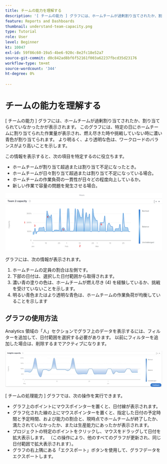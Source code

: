 ```yaml
---
title: チームの能力を理解する
description: '[ チームの能力 ] グラフには、ホームチームが過剰割り当てされたか、割り当てられていなかったかが表示されます。'
feature: Reports and Dashboards
thumbnail: understand-team-capacity.png
type: Tutorial
role: User
level: Beginner
kt: 10047
exl-id: 59f86c60-19a5-4be6-920c-8e2fc18e52a7
source-git-commit: d0c842ad8bf6f52161f003a62237fbcd35d23176
workflow-type: tm+mt
source-wordcount: '344'
ht-degree: 0%

---
```


# チームの能力を理解する

[ チームの能力 ] グラフには、ホームチームが過剰割り当てされたか、割り当てられていなかったかが表示されます。 このグラフには、特定の日にホームチームに割り当てられた作業量が表示され、燃え尽きた時や挑戦していない時に濃い青色が割り当てられます。 より明るく、より透明な色は、ワークロードのバランスがより高いことを示します。

この情報を表示すると、次の項目を特定するのに役立ちます。

* ホームチームが割り当て超過または割り当て不足になったとき。
* ホームチームが日々割り当て超過または割り当て不足になっている場合。
* ホームチームの作業負荷の一貫性が日々どの程度向上しているか。
* 新しい作業で容量の問題を発生させる場合。

![下の箇条書きで説明されている領域に数値が表示されたチームのキャパシティ・チャートを示す画像](assets/section-3-4.png)

グラフには、次の情報が表示されます。

1. ホームチームの定員の割合は左側です。
1. 下部の日付は、選択した日付範囲から取得されます。
1. 濃い青の塗りの色は、ホームチームが燃え尽き (4) を経験しているか、挑戦を受けていないことを示します。
1. 明るい青色またはより透明な青色は、ホームチームの作業負荷が均衡していることを示します

## グラフの使用方法

Analytics 領域の「人」セクションでグラフ上のデータを表示するには、フィルターを追加して、日付範囲を選択する必要があります。 以前にフィルターを追加した場合は、削除するまでアクティブになります。

![チームのキャパシティ・チャートを示す画像](assets/section-3-5.png)

[ チームの処理能力 ] グラフでは、次の操作を実行できます。

* グラフ上のポイントにマウスポインターを置くと、日付線が表示されます。
* グラフ化された線の上にマウスポインターを置くと、指定した日付の予定時間と予定時間、および能力の割合と、現時点でホームチームが終了したか、満たされていなかったか、または生産能力にあったかが表示されます。
* プロジェクトの特定のポイントをクリックし、マウスをドラッグして日付を拡大表示します。 （この操作により、他のすべてのグラフが更新され、同じ日付範囲で拡大表示されます）。
* グラフの右上隅にある「エクスポート」ボタンを使用して、グラフデータをエクスポートします。

